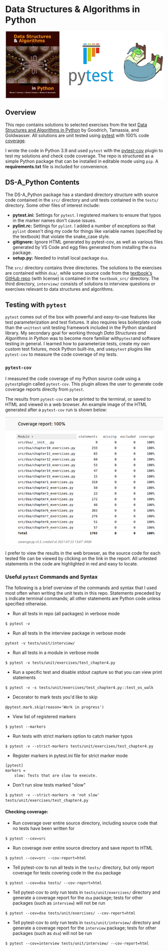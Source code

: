 # Data Structures & Algorithms in Python

<p align="center">
<img src="docs/img/dsa_python_logo.png" title="Data Structures & Algorithms in Python" alt="Data Structures & Algorithms in Python" width="600"/>
</p>

## Overview

This repo contains solutions to selected exercises from the text [Data Structures and Algorithms in Python](https://www.wiley.com/en-us/Data+Structures+and+Algorithms+in+Python-p-9781118290279) by Goodrich, Tamassia, and Goldwasser.  All solutions are unit tested using [pytest](https://docs.pytest.org/en/6.2.x/contents.html) with 100% code [coverage](https://coverage.readthedocs.io/en/coverage-5.5/index.html).

I wrote the code in Python 3.9 and used `pytest` with the [pytest-cov](https://pytest-cov.readthedocs.io/en/latest/) plugin to test my solutions and check code coverage.  The repo is structured as a simple Python package that can be installed in editable mode using `pip`.  A **requirements.txt** file is included for convenience.

## DS-A_Python Contents

The DS-A_Python package has a standard directory structure with source code contained in the `src/` directory and unit tests contained in the `tests/` directory.  Some other files of interest include:

- **pytest.ini:** Settings for `pytest`.  I registered markers to ensure that typos in the marker names don't cause issues.
- **pylint.rc:** Settings for `pylint`.  I added a number of exceptions so that `pylint` doesn't ding my code for things like variable names (specified by the textbook) that violate the snake_case style.
- **gitignore:** Ignore HTML generated by pytest-cov, as well as various files generated by VS Code and egg files generated from installing the `dsa` package.
- **setup.py:** Needed to install local package `dsa`.

The `src/` directory contains three directories.  The solutions to the exercises are contained within `dsa/`, while some source code from the [textbook's GitHub repo](https://github.com/mjwestcott/Goodrich) (with license) is contained in the `textbook_src/` directory.  The third directory, `interview/` consists of solutions to interview questions or exercises relevant to data structures and algorithms.

## Testing with `pytest`
`pytest` comes out of the box with powerful and easy-to-use features like test parameterization and test fixtures.  It also requires less boilerplate code than the `unittest` unit testing framework included in the Python standard library.  My secondary goal for working through *Data Structures and Algorithms in Python* was to become more familiar with`pytest`and software testing in general.  I learned how to parameterize tests, create my own custom test fixtures, mock Python built-ins, and use`pytest` plugins like `pytest-cov` to measure the code coverage of my tests.


### `pytest-cov`
I measured the code coverage of my Python source code using a `pytest`plugin called `pytest-cov`.  This plugin allows the user to generate code coverage reports directly from `pytest`.

The results from `pytest-cov` can be printed to the terminal, or saved to HTML and viewed in a web browser.  An example image of the HTML generated after a `pytest-cov` run is shown below:

<p align="center">
<img src="docs/img/coverage.png" title="Code coverage" alt="Code coverage" width="600"/>
</p>

I prefer to view the results in the web browser, as the source code for each tested file can be viewed by clicking on the link in the report.  All untested statements in the code are highlighted in red and easy to locate.


### Useful `pytest` Commands and Syntax

The following is a brief overview of the commands and syntax that I used most often when writing the unit tests in this repo.  Statements preceded by `$` indicate terminal commands; all other statements are Python code unless specified otherwise.

- Run all tests in repo (all packages) in verbose mode

`$ pytest -v`

- Run all tests in the interview package in verbose mode

`pytest -v tests/unit/interview/`

- Run all tests in a module in verbose mode

`$ pytest -v tests/unit/exercises/test_chapter4.py`

- Run a specific test and disable stdout capture so that you can view print statements

`$ pytest -v -s tests/unit/exercises/test_chapter4.py::test_os_walk`

- Decorator to mark tests you'd like to skip

`@pytest.mark.skip(reason='Work in progress')`

- View list of registered markers

`$ pytest --markers`

- Run tests with strict markers option to catch marker typos

`$ pytest -v --strict-markers tests/unit/exercises/test_chapter4.py`

- Register markers in pytest.ini file for strict marker mode

```
[pytest]
markers =
    slow: Tests that are slow to execute.
```

- Don't run slow tests marked "slow"

`$ pytest -v --strict-markers -m 'not slow' tests/unit/exercises/test_chapter4.py`

#### Checking coverage:

- Run coverage over entire source directory, including source code that no tests have been written for

`$ pytest --cov=src`

- Run coverage over entire source directory and save report to HTML

`$ pytest --cov=src --cov-report=html`

- Tell pytest-cov to run all tests in the `tests/` directory, but only report coverage for tests covering code in the `dsa` package

`$ pytest --cov=dsa tests/ --cov-report=html`

- Tell pytest-cov to only run tests in `tests/unit/exercises/` directory and generate a coverage report for the `dsa` package; tests for other packages (such as `interview`) will not be run

`$ pytest --cov=dsa tests/unit/exercises/ --cov-report=html`

- Tell pytest-cov to only run tests in `tests/unit/interview/` directory and generate a coverage report for the `interview` package; tests for other packages (such as `dsa`) will not be run

`$ pytest --cov=interview tests/unit/interview/ --cov-report=html`
